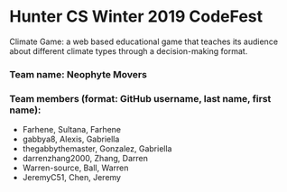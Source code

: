 # Hunter CS Winter 2019 CodeFest

Climate Game: a web based educational game that teaches its audience about different climate types through a decision-making format.


### Team name: Neophyte Movers
### Team members (format: GitHub username, last name, first name):
- Farhene, Sultana, Farhene
- gabbya8, Alexis, Gabriella
- thegabbythemaster, Gonzalez, Gabriella
- darrenzhang2000, Zhang, Darren
- Warren-source, Ball, Warren
- JeremyC51, Chen, Jeremy

